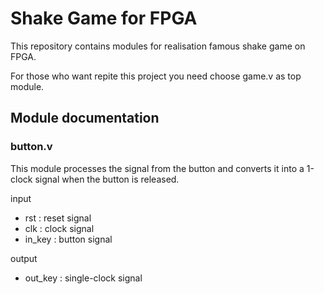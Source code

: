 # Shake Game for FPGA

This repository contains modules for realisation famous shake game on FPGA.

For those who want repite this project you need choose game.v as top module.

## Module documentation

### button.v
This module processes the signal from the button and converts it into a 1-clock signal when the button is released.

input
- rst : reset signal <br/>
- clk : clock signal <br/>
- in_key : button signal <br/>

output <br/>
- out_key : single-clock signal <br/>


